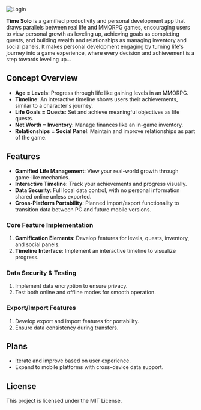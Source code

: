 ![Login](https://github.com/user-attachments/assets/95f81a02-1683-475e-8429-d3b8dc029e7f)


**Time Solo** is a gamified productivity and personal development app that draws parallels between real life and MMORPG games, encouraging users to view personal growth as leveling up, achieving goals as completing quests, and building wealth and relationships as managing inventory and social panels. It makes personal development engaging by turning life's journey into a game experience, where every decision and achievement is a step towards leveling up...

## Concept Overview
- **Age = Levels**: Progress through life like gaining levels in an MMORPG.
- **Timeline**: An interactive timeline shows users their achievements, similar to a character's journey.
- **Life Goals = Quests**: Set and achieve meaningful objectives as life quests.
- **Net Worth = Inventory**: Manage finances like an in-game inventory.
- **Relationships = Social Panel**: Maintain and improve relationships as part of the game.


## Features
- **Gamified Life Management**: View your real-world growth through game-like mechanics.
- **Interactive Timeline**: Track your achievements and progress visually.
- **Data Security**: Full local data control, with no personal information shared online unless exported.
- **Cross-Platform Portability**: Planned import/export functionality to transition data between PC and future mobile versions.

### Core Feature Implementation
1. **Gamification Elements**: Develop features for levels, quests, inventory, and social panels.
2. **Timeline Interface**: Implement an interactive timeline to visualize progress.

### Data Security & Testing
1. Implement data encryption to ensure privacy.
2. Test both online and offline modes for smooth operation.

### Export/Import Features
1. Develop export and import features for portability.
2. Ensure data consistency during transfers.

## Plans
- Iterate and improve based on user experience.
- Expand to mobile platforms with cross-device data support.

## License
This project is licensed under the MIT License.

